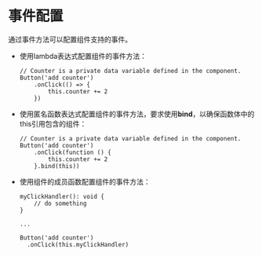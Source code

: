 # 事件配置

通过事件方法可以配置组件支持的事件。


- 使用lambda表达式配置组件的事件方法：
  ```
  // Counter is a private data variable defined in the component.
  Button('add counter')
      .onClick(() => {
          this.counter += 2
      })
  ```


- 使用匿名函数表达式配置组件的事件方法，要求使用**bind**，以确保函数体中的this引用包含的组件：
  ```
  // Counter is a private data variable defined in the component.
  Button('add counter')
      .onClick(function () {
          this.counter += 2
      }.bind(this))
  ```


- 使用组件的成员函数配置组件的事件方法：
  ```
  myClickHandler(): void {
      // do something
  }
  
  ...
  
  Button('add counter')
    .onClick(this.myClickHandler)
  ```
